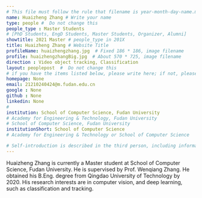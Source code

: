 ```yaml
---
# This file must follow the rule that filename is year-month-day-name.md .
name: Huaizheng Zhang # Write your name
type: people #  Do not change this
people_type : Master Students
# [PhD Students, EngD Students, Master Students, Organizer, Alumni]
showtitle: 2021 Master # people_type in 201X
title: Huaizheng Zhang # Website Title
profileName: huaizhengzhang.jpg  # Fixed 186 * 186, image filename
profile: huaizhengzhangBig.jpg  # About 570 * 725, image filename
direction : Video object tracking, Classification
layout: peoplepost  #  Do not change this
# if you have the items listed below, please write here; if not, please write None.
homepage: None
email: 21210240424@m.fudan.edu.cn
google : None
github : None
linkedin: None
# 
institution: School of Computer Science, Fudan University
# Academy for Engineering & Technology, Fudan University
# School of Computer Science, Fudan University
institutionShort: School of Computer Science
# Academy for Engineering & Technology or School of Computer Science

# Self-introduction is described in the third person, including information such as educational experience
---
```


Huaizheng Zhang is currently a Master student at School of Computer Science, Fudan University. He is supervised by Prof. Wenqiang Zhang. He obtained his B.Eng. degree from Qingdao University of Technology by 2020. His research interests are in computer vision, and deep learning, such as classification and tracking.




 

